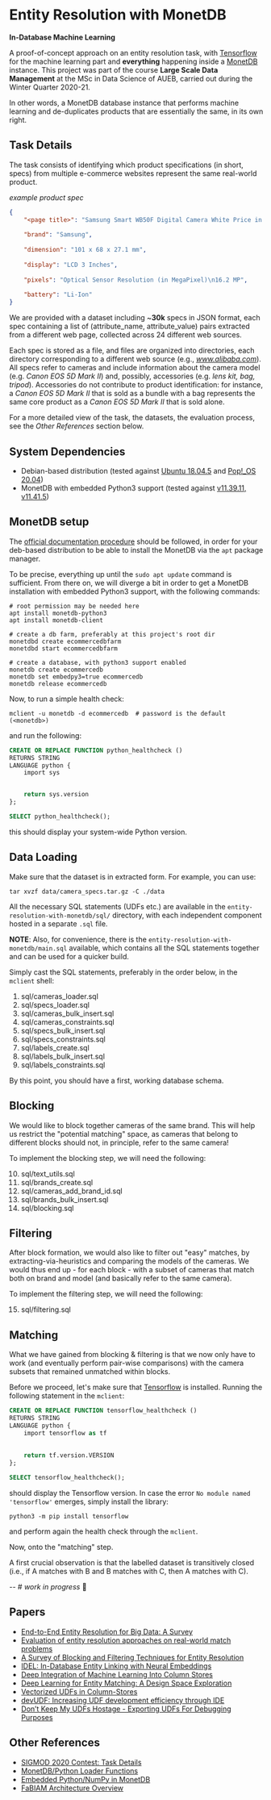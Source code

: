 # Entity Resolution with MonetDB
**In-Database Machine Learning**

A proof-of-concept approach on an entity resolution task, with [Tensorflow](https://github.com/tensorflow/tensorflow) 
for the machine learning part and **everything** happening inside a [MonetDB](https://www.monetdb.org/Home) instance. 
This project was part of the course **Large Scale Data Management** at the MSc in Data Science of AUEB, carried out 
during the Winter Quarter 2020-21.

In other words, a MonetDB database instance that performs machine learning and de-duplicates products that are 
essentially the same, in its own right.

## Task Details

The task consists of identifying which product specifications (in short, specs) from multiple e-commerce websites 
represent the same real-world product.

*example product spec*
```json
{
    "<page title>": "Samsung Smart WB50F Digital Camera White Price in India",
    
    "brand": "Samsung",
    
    "dimension": "101 x 68 x 27.1 mm",
    
    "display": "LCD 3 Inches",
    
    "pixels": "Optical Sensor Resolution (in MegaPixel)\n16.2 MP",
    
    "battery": "Li-Ion"
}
```

We are provided with a dataset including ~**30k** specs in JSON format, each spec containing a list of (attribute_name, 
attribute_value) pairs extracted from a different web page, collected across 24 different web sources.

Each spec is stored as a file, and files are organized into directories, each directory corresponding to a different
web source (e.g., *www.alibaba.com*).
All specs refer to cameras and include information about the camera model (e.g. *Canon EOS 5D Mark II*) and, possibly, 
accessories (e.g. *lens kit, bag, tripod*). Accessories do not contribute to product identification: for instance, a 
*Canon EOS 5D Mark II* that is sold as a bundle with a bag represents the same core product as a *Canon EOS 5D Mark II* 
that is sold alone.

For a more detailed view of the task, the datasets, the evaluation process, see the *Other References* section below.

## System Dependencies

- Debian-based distribution (tested against [Ubuntu 18.04.5](https://releases.ubuntu.com/18.04/) and [Pop!_OS 20.04](https://pop.system76.com/))
- MonetDB with embedded Python3 support (tested against [v11.39.11, v11.41.5](https://www.monetdb.org/Downloads/ReleaseNotes))

## MonetDB setup

The [official documentation procedure](https://www.monetdb.org/downloads/deb/) should be followed, in order 
for your deb-based distribution to be able to install the MonetDB via the ``apt`` package manager.

To be precise, everything up until the ``sudo apt update`` command is sufficient. From there on, we will diverge a bit in order 
to get a MonetDB installation with embedded Python3 support, with the
following commands:  

```shell
# root permission may be needed here 
apt install monetdb-python3
apt install monetdb-client

# create a db farm, preferably at this project's root dir
monetdbd create ecommercedbfarm
monetdbd start ecommercedbfarm

# create a database, with python3 support enabled
monetdb create ecommercedb
monetdb set embedpy3=true ecommercedb
monetdb release ecommercedb
```

Now, to run a simple health check:

```shell
mclient -u monetdb -d ecommercedb  # password is the default (<monetdb>)
```

and run the following:

```sql
CREATE OR REPLACE FUNCTION python_healthcheck () 
RETURNS STRING 
LANGUAGE python {
    import sys 


    return sys.version
};

SELECT python_healthcheck();
```

this should display your system-wide Python version.

## Data Loading

Make sure that the dataset is in extracted form. For example, you can use:

```shell
tar xvzf data/camera_specs.tar.gz -C ./data
```

All the necessary SQL statements (UDFs etc.) are available in the ``entity-resolution-with-monetdb/sql/`` directory, 
with each independent component hosted in a separate ``.sql`` file.

**NOTE**: Also, for convenience, there is the ``entity-resolution-with-monetdb/main.sql`` available, which contains all the SQL statements together 
and can be used for a quicker build.

Simply cast the SQL statements, preferably in the order below, in the ``mclient`` shell:

1. sql/cameras_loader.sql
2. sql/specs_loader.sql
3. sql/cameras_bulk_insert.sql
4. sql/cameras_constraints.sql
5. sql/specs_bulk_insert.sql
6. sql/specs_constraints.sql
7. sql/labels_create.sql
8. sql/labels_bulk_insert.sql
9. sql/labels_constraints.sql
   
By this point, you should have a first, working database schema. 

## Blocking

We would like to block together cameras of the same brand. This will help us restrict the 
"potential matching" space, as cameras that belong to different blocks should not, in principle, refer to the same 
camera! 

To implement the blocking step, we will need the following:

10. sql/text_utils.sql
11. sql/brands_create.sql
12. sql/cameras_add_brand_id.sql
13. sql/brands_bulk_insert.sql
14. sql/blocking.sql

## Filtering

After block formation, we would also like to filter out "easy" matches, by extracting-via-heuristics and comparing the 
models of the cameras. We would thus end up - for each block - with a subset of cameras that 
match both on brand and model (and basically refer to the same camera).

To implement the filtering step, we will need the following:

15. sql/filtering.sql

## Matching

What we have gained from blocking & filtering is that we now only have to work (and eventually perform pair-wise 
comparisons) with the camera subsets that remained unmatched within blocks.

Before we proceed, let's make sure that [Tensorflow](https://github.com/tensorflow/tensorflow) is installed. Running the
following statement in the ``mclient``:

```sql
CREATE OR REPLACE FUNCTION tensorflow_healthcheck () 
RETURNS STRING 
LANGUAGE python {
    import tensorflow as tf 
    
    
    return tf.version.VERSION
};

SELECT tensorflow_healthcheck();
```
should display the Tensorflow version. In case the error ``No module named 'tensorflow'`` emerges, simply install the library:

```shell
python3 -m pip install tensorflow
```

and perform again the health check through the ``mclient``. 

Now, onto the "matching" step.

A first crucial observation is that the labelled dataset is transitively closed (i.e., if A matches with B and B matches
with C, then A matches with C).

-- \# *work in progress* 🚧

## Papers

- [End-to-End Entity Resolution for Big Data: A Survey](https://arxiv.org/pdf/1905.06397.pdf)
- [Evaluation of entity resolution approaches on real-world match problems](https://dbs.uni-leipzig.de/file/EvaluationOfEntityResolutionApproaches_vldb2010_CameraReady.pdf)
- [A Survey of Blocking and Filtering Techniques for Entity Resolution](https://arxiv.org/pdf/1905.06167.pdf)
- [IDEL: In-Database Entity Linking with Neural Embeddings](https://arxiv.org/abs/1803.04884)
- [Deep Integration of Machine Learning Into Column Stores](https://openproceedings.org/2018/conf/edbt/paper-293.pdf)
- [Deep Learning for Entity Matching: A Design Space Exploration](http://pages.cs.wisc.edu/~anhai/papers1/deepmatcher-sigmod18.pdf)
- [Vectorized UDFs in Column-Stores](https://mytherin.github.io/papers/2016-vectorizedudfs.pdf)
- [devUDF: Increasing UDF development efficiency through IDE](https://openproceedings.org/2019/conf/edbt/EDBT19_paper_242.pdf)
- [Don’t Keep My UDFs Hostage - Exporting UDFs For
Debugging Purposes](http://sbbd.org.br/2018/wp-content/uploads/sites/3/2018/02/p246-251.pdf)

## Other References

- [SIGMOD 2020 Contest: Task Details](http://www.inf.uniroma3.it/db/sigmod2020contest/task.html)
- [MonetDB/Python Loader Functions](https://www.monetdb.org/blog/monetdbpython-loader-functions)  
- [Embedded Python/NumPy in MonetDB](https://www.monetdb.org/blog/embedded-pythonnumpy-monetdb)
- [FaBIAM Architecture Overview](https://fashionbrain-project.eu/showcase/MonetDB/output1.html)
